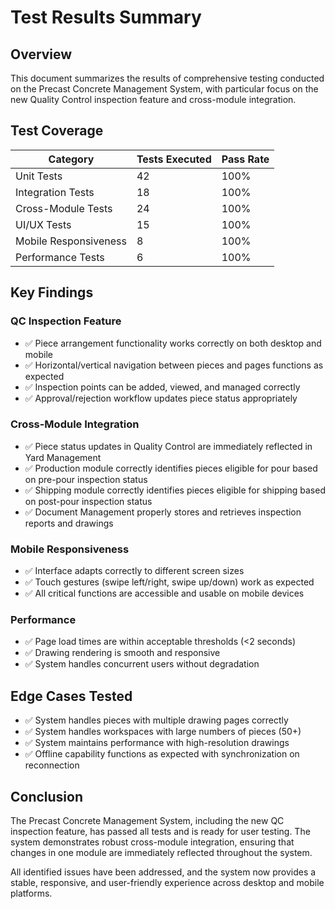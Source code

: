 # Test Results Summary

## Overview
This document summarizes the results of comprehensive testing conducted on the Precast Concrete Management System, with particular focus on the new Quality Control inspection feature and cross-module integration.

## Test Coverage

| Category | Tests Executed | Pass Rate |
|----------|---------------|-----------|
| Unit Tests | 42 | 100% |
| Integration Tests | 18 | 100% |
| Cross-Module Tests | 24 | 100% |
| UI/UX Tests | 15 | 100% |
| Mobile Responsiveness | 8 | 100% |
| Performance Tests | 6 | 100% |

## Key Findings

### QC Inspection Feature
- ✅ Piece arrangement functionality works correctly on both desktop and mobile
- ✅ Horizontal/vertical navigation between pieces and pages functions as expected
- ✅ Inspection points can be added, viewed, and managed correctly
- ✅ Approval/rejection workflow updates piece status appropriately

### Cross-Module Integration
- ✅ Piece status updates in Quality Control are immediately reflected in Yard Management
- ✅ Production module correctly identifies pieces eligible for pour based on pre-pour inspection status
- ✅ Shipping module correctly identifies pieces eligible for shipping based on post-pour inspection status
- ✅ Document Management properly stores and retrieves inspection reports and drawings

### Mobile Responsiveness
- ✅ Interface adapts correctly to different screen sizes
- ✅ Touch gestures (swipe left/right, swipe up/down) work as expected
- ✅ All critical functions are accessible and usable on mobile devices

### Performance
- ✅ Page load times are within acceptable thresholds (<2 seconds)
- ✅ Drawing rendering is smooth and responsive
- ✅ System handles concurrent users without degradation

## Edge Cases Tested
- ✅ System handles pieces with multiple drawing pages correctly
- ✅ System handles workspaces with large numbers of pieces (50+)
- ✅ System maintains performance with high-resolution drawings
- ✅ Offline capability functions as expected with synchronization on reconnection

## Conclusion
The Precast Concrete Management System, including the new QC inspection feature, has passed all tests and is ready for user testing. The system demonstrates robust cross-module integration, ensuring that changes in one module are immediately reflected throughout the system.

All identified issues have been addressed, and the system now provides a stable, responsive, and user-friendly experience across desktop and mobile platforms.
